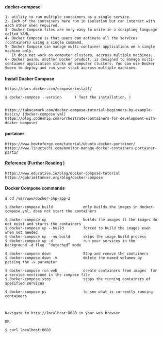 #### docker-compose
	
	1- utility to run multiple containers as a single service.
	2- Each of the containers here run in isolation but can interact with each other when required.
	3- Docker Compose files are very easy to write in a scripting language called YAML.
	4- Docker Compose is that users can activate all the services (containers) using a single command.
	5- Docker Compose can manage multi-container applications on a single machine only. 
	   It does not work on computer clusters, accross multiple machines.
	6- Docker Swarm, another Docker product, is designed to manage multi-container application stacks on computer clusters. You can use Docker Swarm to deploy and run your stack accross multiple machines.

#### Install Docker Compose


	https://docs.docker.com/compose/install/

	$ docker-compose --version		( Test the installation. )


	https://takacsmark.com/docker-compose-tutorial-beginners-by-example-basics/ (docker-compose.yml)
	https://blog.codeship.com/orchestrate-containers-for-development-with-docker-compose/

#### portainer

	https://www.howtoforge.com/tutorial/ubuntu-docker-portainer/
	https://www.linuxtechi.com/monitor-manage-docker-containers-portainer-part1/

#### Reference (Further Reading )

	https://www.educative.io/blog/docker-compose-tutorial
	https://gabrieltanner.org/blog/docker-compose

#### Docker Compose commands

	$ cd /var/www/docker-php-app-2

	$ docker-compose build 				only builds the images in docker-compose.yml, does not start the containers

	$ docker-compose up 				builds the images if the images do not exist and starts the containers
	$ docker-compose up --build 		forced to build the images even when not needed
	$ docker-compose up --no-build  	skips the image build process	
	$ docker-compose up -d 				run your services in the background -d flag  “detached” mode

	$ docker-compose down  				Stop and remove the containers
	$ docker-compose down -v 			delete the named volumes by passing the -v parameter

	$ docker-compose run web			create containers from images  for a service mentioned in the compose file
	$ docker-compose stop 				stops the running containers of specified services

	$ docker-compose ps 	 			to see what is currently running containers



	Navigate to http://localhost:8080 in your web browser

	OR 

	$ curl localhost:8080
